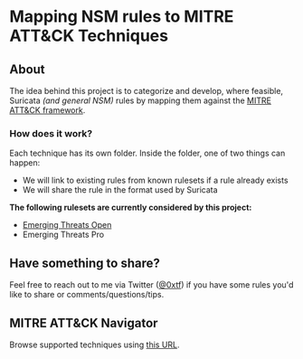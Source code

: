 # Mapping NSM rules to MITRE ATT&CK Techniques 

## About

The idea behind this project is to categorize and develop, where feasible, Suricata *(and general NSM)* rules by mapping them against the [MITRE ATT&CK framework](https://attack.mitre.org). 

### How does it work?

Each technique has its own folder. Inside the folder, one of two things can happen:

* We will link to existing rules from known rulesets if a rule already exists
* We will share the rule in the format used by Suricata

**The following rulesets are currently considered by this project:**

* [Emerging Threats Open](https://rules.emergingthreats.net/open/suricata-4.0/)
* Emerging Threats Pro

## Have something to share? 

Feel free to reach out to me via Twitter ([@0xtf](https://twitter.com/0xtf)) if you have some rules you'd like to share or comments/questions/tips.

## MITRE ATT&CK Navigator

Browse supported techniques using [this URL](https://mitre-attack.github.io/attack-navigator/enterprise/#layerURL=https%3A%2F%2Fraw.githubusercontent.com%2F0xtf%2Fnsm-attack%2Fmaster%2FNSM_Rules.json).
